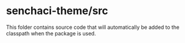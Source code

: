 # senchaci-theme/src

This folder contains source code that will automatically be added to the classpath when
the package is used.
